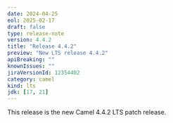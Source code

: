 ```yaml
---
date: 2024-04-25
eol: 2025-02-17
draft: false
type: release-note
version: 4.4.2
title: "Release 4.4.2"
preview: "New LTS release 4.4.2"
apiBreaking: ""
knownIssues: ""
jiraVersionId: 12354402
category: camel
kind: lts
jdk: [17, 21]
---
```


This release is the new Camel 4.4.2 LTS patch release.
